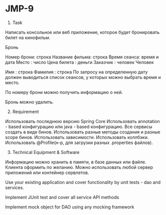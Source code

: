 # JMP-9

1. Task

Написать консольное или веб приложение, которое будет бронировать билет на кинофильм.

Бронь

Номер брони: cтрока
Название фильма: строка
Время сеанса: время и дата
Место : число
Цена билета : деньги
Заказчик : человек
Человек

Имя : строка
Фамилия : строка
По запросу на определенную дату должен выводиться список сеансов, у которых можно выбрать время и место.

По номеру брони можно получить информацию о ней.

Бронь можно удалить.

2. Requirement

Использовать последнюю версию Spring Core
Использовать annotation - based конфигурацию или java - based конфигурацию.
Все сервисы создать в виде бинов.
Использовать разные методы создания и разные scope бинов.
Использовать зависимости.
Использовать коллбэки.
Использовать @Profile(н-р, для загрузки разных .properties файлов).

3. Technical Equipment & Software

Информацию можно хранить в памяти, в базе данных или файле.
Клиента оформить по желанию.
Можно использовать любой сервер приложений или контейнер сервлетов.

Use your existing application and cover functionality by unit tests - dao and services.

Implement JUnit test and cover all service API methods

Implement mock object for DAO using any mocking framework